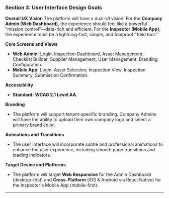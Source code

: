 ### Section 3: User Interface Design Goals

**Overall UX Vision**
The platform will have a dual-UI vision. For the **Company Admin (Web Dashboard)**, the experience should feel like a powerful "mission control"—data-rich and efficient. For the **Inspector (Mobile App)**, the experience must be a lightning-fast, simple, and foolproof "field tool."

**Core Screens and Views**

* **Web Admin:** Login, Inspection Dashboard, Asset Management, Checklist Builder, Supplier Management, User Management, Branding Configuration.
* **Mobile App:** Login, Asset Selection, Inspection View, Inspection Summary, Submission Confirmation.

**Accessibility**

* **Standard:** **WCAG 2.1 Level AA**.

**Branding**

* The platform will support tenant-specific branding. Company Admins will have the ability to upload their own company logo and select a primary brand color.

**Animations and Transitions**

* The user interface will incorporate subtle and professional animations to enhance the user experience, including smooth page transitions and loading indicators.

**Target Device and Platforms**

* The platform will target **Web Responsive** for the Admin Dashboard (desktop-first) and **Cross-Platform** (iOS & Android via React Native) for the Inspector's Mobile App (mobile-first).

***
